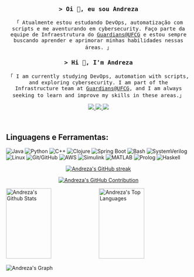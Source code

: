 <!-- Intro - Português -->
<h3 align="center">
        <samp>&gt; Oi 👋, eu sou
                <b>Andreza</b>
        </samp>
</h3>

<p align="center">
        <samp>「 Atualmente estou estudando DevOps, automatização com scripts e me aventurando em cybersecurity. Faço parte da equipe de Infraestrutura do <a href="https://github.com/Guardians-DSC" target="_blank">Guardians@UFCG</a> e estou sempre buscando aprender e aprimorar minhas habilidades nessas áreas. 」
        </samp>
</p>

<!-- Intro - English -->
<h3 align="center">
        <samp>&gt; Hi 👋, I'm
                <b>Andreza</b>
        </samp>
</h3>

<p align="center">
        <samp>「 I am currently studying DevOps, automation with scripts, and exploring cybersecurity. I am part of the Infrastructure team at <a href="https://github.com/Guardians-DSC" target="_blank">Guardians@UFCG</a>, and I am always seeking to learn and improve my skills in these areas.」
        </samp>
</p>

<!-- Social Media Links -->
<p align="center">
 <a href="https://www.linkedin.com/in/andrezavilar/" target="_blank">
  <img src="https://img.shields.io/badge/LinkedIn-0077B5?style=for-the-badge&logo=linkedin&logoColor=white"/>
 </a>
 <a href="mailto:andreza.farias@ccc.ufcg.edu.br" target="_blank">
  <img src="https://img.shields.io/badge/Email-D14836?style=for-the-badge&logo=gmail&logoColor=white"/>
 </a>
 <a href="https://www.instagram.com/andrezaavilar/" target="_blank">
  <img src="https://img.shields.io/badge/Instagram-E4405F?style=for-the-badge&logo=instagram&logoColor=white"/>
 </a> 
</p>
<br />

<!-- Skills Section -->
## Linguagens e Ferramentas:

![Java](https://img.shields.io/badge/Java-007396?style=for-the-badge&logo=java&logoColor=white)
![Python](https://img.shields.io/badge/Python-3776AB?style=for-the-badge&logo=python&logoColor=white)
![C++](https://img.shields.io/badge/C++-00599C?style=for-the-badge&logo=c%2B%2B&logoColor=white)
![Clojure](https://img.shields.io/badge/Clojure-5881D8?style=for-the-badge&logo=clojure&logoColor=white)
![Spring Boot](https://img.shields.io/badge/Spring_Boot-6DB33F?style=for-the-badge&logo=spring-boot&logoColor=white)
![Bash](https://img.shields.io/badge/Bash-4EAA25?style=for-the-badge&logo=gnu-bash&logoColor=white)
![SystemVerilog](https://img.shields.io/badge/SystemVerilog-008000?style=for-the-badge&logoColor=white)
![Linux](https://img.shields.io/badge/Linux-FCC624?style=for-the-badge&logo=linux&logoColor=black)
![Git/GitHub](https://img.shields.io/badge/Git/GitHub-F05032?style=for-the-badge&logo=git&logoColor=white)
![AWS](https://img.shields.io/badge/AWS-232F3E?style=for-the-badge&logo=amazon-aws&logoColor=white)
![Simulink](https://img.shields.io/badge/Simulink-0076A8?style=for-the-badge&logo=simulink&logoColor=white)
![MATLAB](https://img.shields.io/badge/MATLAB-0076A8?style=for-the-badge&logo=mathworks&logoColor=white)
![Prolog](https://img.shields.io/badge/Prolog-1F1F1F?style=for-the-badge&logoColor=white)
![Haskell](https://img.shields.io/badge/Haskell-5E5086?style=for-the-badge&logo=haskell&logoColor=white)

<!-- GitHub Stats -->
<p align="center">
  <a href="https://github.com/andreza-vilar">
    <img src="https://github-readme-streak-stats.herokuapp.com/?user=andreza-vilar&theme=radical&border=7F3FBF&background=0D1117" alt="Andreza's GitHub streak"/>
  </a>
</p>

<p align="center">
  <a href="https://github.com/andreza-vilar">
    <img src="https://github-profile-summary-cards.vercel.app/api/cards/profile-details?username=andreza-vilar&theme=radical" alt="Andreza's GitHub Contribution"/>
  </a>
</p>

<a> 
    <a href="https://github.com/andreza-vilar"><img alt="Andreza's Github Stats" src="https://denvercoder1-github-readme-stats.vercel.app/api?username=andreza-vilar&show_icons=true&count_private=true&theme=react&border_color=7F3FBF&bg_color=0D1117&title_color=F85D7F&icon_color=F8D866" height="192px" width="49.5%"/></a>
  <a href="https://github.com/andreza-vilar"><img alt="Andreza's Top Languages" src="https://denvercoder1-github-readme-stats.vercel.app/api/top-langs/?username=andreza-vilar&langs_count=8&layout=compact&theme=react&border_color=7F3FBF&bg_color=0D1117&title_color=F85D7F&icon_color=F8D866" height="192px" width="49.5%"/></a>
  <br/>
</a>

![Andreza's Graph](https://github-readme-activity-graph.vercel.app/graph?username=andreza-vilar&custom_title=Andreza's%20GitHub%20Activity%20Graph&bg_color=0D1117&color=7F3FBF&line=7F3FBF&point=7F3FBF&area_color=FFFFFF&title_color=FFFFFF&area=true)
